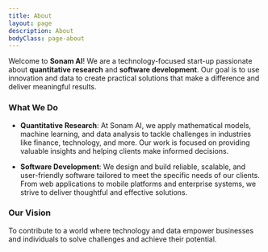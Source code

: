 ```yaml
---
title: About
layout: page
description: About
bodyClass: page-about
---
```


Welcome to **Sonam AI**! We are a technology-focused start-up passionate about **quantitative research** and **software development**. Our goal is to use innovation and data to create practical solutions that make a difference and deliver meaningful results.

### What We Do

- **Quantitative Research**: At Sonam AI, we apply mathematical models, machine learning, and data analysis to tackle challenges in industries like finance, technology, and more. Our work is focused on providing valuable insights and helping clients make informed decisions.

- **Software Development**: We design and build reliable, scalable, and user-friendly software tailored to meet the specific needs of our clients. From web applications to mobile platforms and enterprise systems, we strive to deliver thoughtful and effective solutions.

### Our Vision

To contribute to a world where technology and data empower businesses and individuals to solve challenges and achieve their potential.
